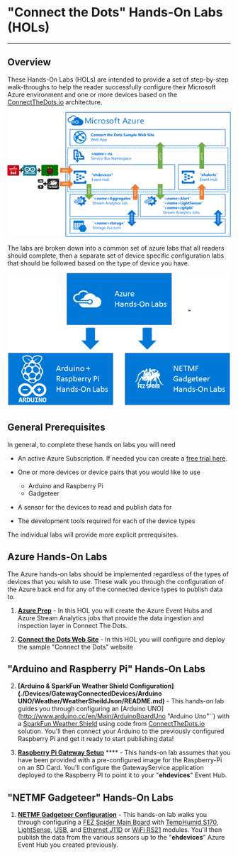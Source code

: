 # "Connect the Dots" Hands-On Labs (HOLs) #
---

## Overview ##

These Hands-On Labs (HOLs) are intended to provide a set of step-by-step walk-throughs to help the reader successfully configure their Microsoft Azure environment and one or more devices based on the [ConnectTheDots.io](http://connectthedots.io) architecture.


![Solution Architecture](./images/SolutionArchitecture/SolutionArchitecture.png)


The labs are broken down into a common set of azure labs that all readers should complete, then a separate set of device specific configuration labs that should be followed based on the type of device you have.  

![Lab Flow](./images/LabFlow/LabFlow.png "Lab Flow")


## General Prerequisites ##

In general, to complete these hands on labs you will need

- An active Azure Subscription.  If needed you can create a [free trial here](http://azure.microsoft.com/en-us/pricing/free-trial "Azure Free Trial"). 

- One or more devices or device pairs that you would like to use
	- Arduino and Raspberry Pi
	- Gadgeteer

- A sensor for the devices to read and publish data for
- The development tools required for each of the device types

The individual labs will provide more explicit prerequisites.   

 
## Azure Hands-On Labs ##

The Azure hands-on labs should be implemented regardless of the types of devices that you wish to use.  These walk you through the configuration of the Azure back end for any of the connected device types to publish data to.   

1. **[Azure Prep](./Azure/AzurePrep/README.md)** - In this HOL you will create the Azure Event Hubs and Azure Stream Analytics jobs that provide the data ingestion and inspection layer in Connect The Dots.

2. **[Connect the Dots Web Site](./Azure/WebSite/README.md)** - In this HOL you will configure and deploy the sample "Connect the Dots" website

## "Arduino and Raspberry Pi" Hands-On Labs ##
    
2. **[Arduino & SparkFun Weather Shield Configuration](./Devices/GatewayConnectedDevices/Arduino UNO/Weather/WeatherSheildJson/README.md)** - This hands-on lab guides you through configuring an [Arduino UNO](http://www.arduino.cc/en/Main/ArduinoBoardUno "Arduino Uno"``) with a [SparkFun Weather Shield](https://www.sparkfun.com/products/12081) using code from [ConnectTheDots.io](http://connectthedots.io "Connect the Dots") solution.  You'll then connect your Arduino to the previously configured Raspberry Pi and get it ready to start publishing data! 

3. **[Raspberry Pi Gateway Setup](./Devices/Gateways/GatewayService/README.md)** **** - This hands-on lab assumes that you have been provided with a pre-configured image for the Raspberry-Pi on an SD Card.  You'll configure the GatewayService application deployed to the Raspberry PI to point it to your "**ehdevices**" Event Hub. 


## "NETMF Gadgeteer" Hands-On Labs ##

1. **[NETMF Gadgeteer Configuration](./Devices/DirectlyConnectedDevices/NETMF/ConnectTheDotsGadgeteer/README.md)** - This hands-on lab walks you through configuring a [FEZ Spider Main Board](https://www.ghielectronics.com/catalog/product/269 "Fez Spider") with [TempHumid S170](https://www.ghielectronics.com/catalog/product/528), [LightSense](https://www.ghielectronics.com/catalog/product/336), [USB](https://www.ghielectronics.com/catalog/product/280), and [Ethernet J11D](https://www.ghielectronics.com/catalog/product/284) or [WiFi RS21](https://www.ghielectronics.com/catalog/product/282) modules. You'll then publish the data from the various sensors up to the "**ehdevices**" Azure Event Hub you created previously. 


